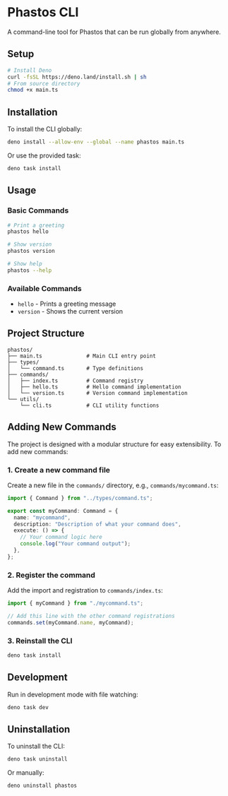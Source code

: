 # Phastos CLI

A command-line tool for Phastos that can be run globally from anywhere.

## Setup

```bash
# Install Deno
curl -fsSL https://deno.land/install.sh | sh
# From source directory
chmod +x main.ts
```

## Installation

To install the CLI globally:

```bash
deno install --allow-env --global --name phastos main.ts
```

Or use the provided task:

```bash
deno task install
```

## Usage

### Basic Commands

```bash
# Print a greeting
phastos hello

# Show version
phastos version

# Show help
phastos --help
```

### Available Commands

- `hello` - Prints a greeting message
- `version` - Shows the current version

## Project Structure

```
phastos/
├── main.ts              # Main CLI entry point
├── types/
│   └── command.ts       # Type definitions
├── commands/
│   ├── index.ts         # Command registry
│   ├── hello.ts         # Hello command implementation
│   └── version.ts       # Version command implementation
└── utils/
    └── cli.ts           # CLI utility functions
```

## Adding New Commands

The project is designed with a modular structure for easy extensibility. To add new commands:

### 1. Create a new command file

Create a new file in the `commands/` directory, e.g., `commands/mycommand.ts`:

```typescript
import { Command } from "../types/command.ts";

export const myCommand: Command = {
  name: "mycommand",
  description: "Description of what your command does",
  execute: () => {
    // Your command logic here
    console.log("Your command output");
  },
};
```

### 2. Register the command

Add the import and registration to `commands/index.ts`:

```typescript
import { myCommand } from "./mycommand.ts";

// Add this line with the other command registrations
commands.set(myCommand.name, myCommand);
```

### 3. Reinstall the CLI

```bash
deno task install
```

## Development

Run in development mode with file watching:

```bash
deno task dev
```

## Uninstallation

To uninstall the CLI:

```bash
deno task uninstall
```

Or manually:

```bash
deno uninstall phastos
``` 